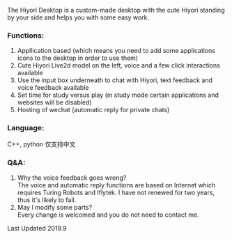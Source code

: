 The Hiyori Desktop is a custom-made desktop with the cute Hiyori standing by your side and helps you with some easy work.  
### Functions: 
1. Appllication based (which means you need to add some applications icons to the desktop in order to use them)  
2. Cute Hiyori Live2d model on the left, voice and a few click interactions available 
3. Use the input box underneath to chat with Hiyori, text feedback and voice feedback available 
4. Set time for study versus play (in study mode certain applications and websites will be disabled) 
5. Hosting of wechat (automatic reply for private chats)  

### Language: 
C++, python 
仅支持中文   

### Q&A:  
1.  Why the voice feedback goes wrong?      
    The voice and automatic reply functions are based on Internet which requires Turing Robots and Iflytek. I have not renewed for two years, thus it's likely to fail.  
2.  May I modify some parts?      
    Every change is welcomed and you do not need to contact me.  

Last Updated 2019.9
